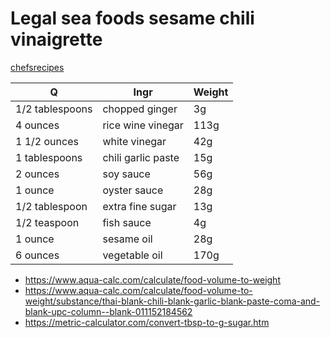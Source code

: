 # Legal sea foods sesame chili vinaigrette

[chefsrecipes](http://www.chefsrecipes.org/show552.htm)

| Q               | Ingr               | Weight |
|-----------------|--------------------|--------|
| 1/2 tablespoons | chopped ginger     | 3g     |
| 4 ounces        | rice wine vinegar  | 113g   |
| 1 1/2 ounces    | white vinegar      | 42g    |
| 1 tablespoons   | chili garlic paste | 15g    |
| 2 ounces        | soy sauce          | 56g    |
| 1 ounce         | oyster sauce       | 28g    |
| 1/2 tablespoon  | extra fine sugar   | 13g    |
| 1/2 teaspoon    | fish sauce         | 4g     |
| 1 ounce         | sesame oil         | 28g    |
| 6 ounces        | vegetable oil      | 170g   |

- https://www.aqua-calc.com/calculate/food-volume-to-weight
- https://www.aqua-calc.com/calculate/food-volume-to-weight/substance/thai-blank-chili-blank-garlic-blank-paste-coma-and-blank-upc-column--blank-011152184562
- https://metric-calculator.com/convert-tbsp-to-g-sugar.htm
